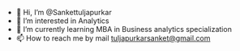 - 👋 Hi, I’m @Sankettuljapurkar
- 👀 I’m interested in Analytics
- 🌱 I’m currently learning MBA in Business analytics specialization
- 📫 How to reach me by mail tuljapurkarsanket@gmail.com 

<!---
Sankettuljapurkar/Sankettuljapurkar is a ✨ special ✨ repository because its `README.md` (this file) appears on your GitHub profile.
You can click the Preview link to take a look at your changes.
--->
